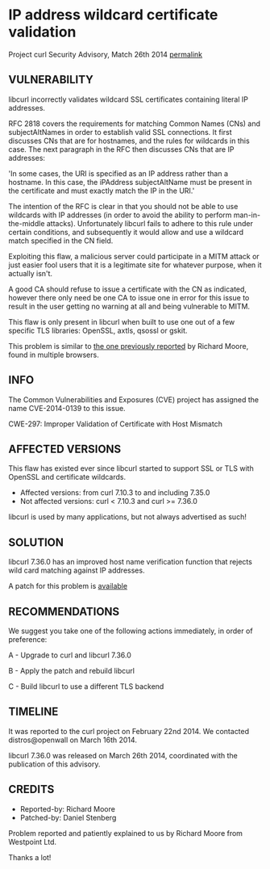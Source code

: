 IP address wildcard certificate validation
==========================================

Project curl Security Advisory, Match 26th 2014
[permalink](https://curl.se/docs/CVE-2014-0139.html)

VULNERABILITY
-------------

libcurl incorrectly validates wildcard SSL certificates containing literal
IP addresses.

RFC 2818 covers the requirements for matching Common Names (CNs) and
subjectAltNames in order to establish valid SSL connections. It first
discusses CNs that are for hostnames, and the rules for wildcards in this
case. The next paragraph in the RFC then discusses CNs that are IP
addresses:

'In some cases, the URI is specified as an IP address rather than a
hostname. In this case, the iPAddress subjectAltName must be present in the
certificate and must exactly match the IP in the URI.'

The intention of the RFC is clear in that you should not be able to use
wildcards with IP addresses (in order to avoid the ability to perform
man-in-the-middle attacks). Unfortunately libcurl fails to adhere to this
rule under certain conditions, and subsequently it would allow and use a
wildcard match specified in the CN field.

Exploiting this flaw, a malicious server could participate in a MITM attack
or just easier fool users that it is a legitimate site for whatever purpose,
when it actually isn't.

A good CA should refuse to issue a certificate with the CN as indicated,
however there only need be one CA to issue one in error for this issue to
result in the user getting no warning at all and being vulnerable to MITM.

This flaw is only present in libcurl when built to use one out of a few
specific TLS libraries: OpenSSL, axtls, qsossl or gskit.

This problem is similar to [the one previously
reported](https://www.westpoint.ltd.uk/advisories/wp-10-0001.txt) by Richard
Moore, found in multiple browsers.

INFO
----

The Common Vulnerabilities and Exposures (CVE) project has assigned the name
CVE-2014-0139 to this issue.

CWE-297: Improper Validation of Certificate with Host Mismatch

AFFECTED VERSIONS
-----------------

This flaw has existed ever since libcurl started to support SSL or TLS with
OpenSSL and certificate wildcards.

- Affected versions: from curl 7.10.3 to and including 7.35.0
- Not affected versions: curl < 7.10.3 and curl >= 7.36.0

libcurl is used by many applications, but not always advertised as such!

SOLUTION
--------

libcurl 7.36.0 has an improved host name verification function that rejects
wild card matching against IP addresses.

A patch for this problem is
[available](https://curl.se/libcurl-reject-cert-ip-wildcards.patch)

RECOMMENDATIONS
---------------

We suggest you take one of the following actions immediately, in order of
preference:

 A - Upgrade to curl and libcurl 7.36.0

 B - Apply the patch and rebuild libcurl

 C - Build libcurl to use a different TLS backend

TIMELINE
---------

It was reported to the curl project on February 22nd 2014. We contacted
distros@openwall on March 16th 2014.

libcurl 7.36.0 was released on March 26th 2014, coordinated with the
publication of this advisory.

CREDITS
-------

- Reported-by: Richard Moore
- Patched-by: Daniel Stenberg

Problem reported and patiently explained to us by Richard Moore from
Westpoint Ltd.

Thanks a lot!
